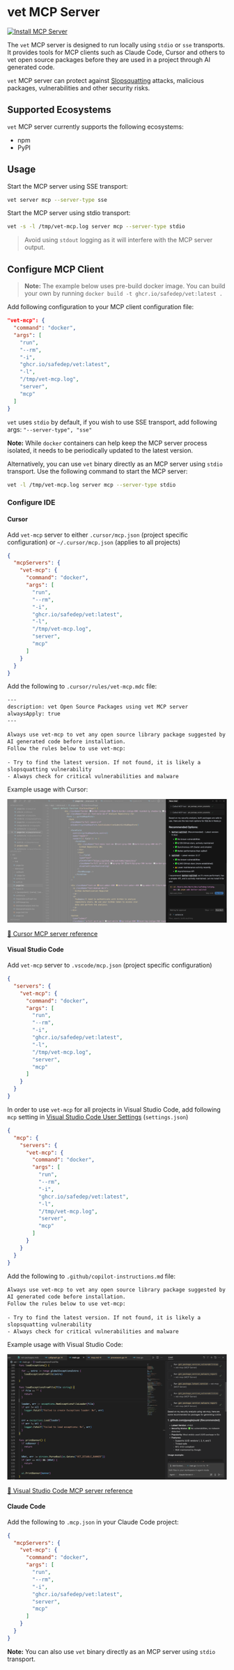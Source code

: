 # vet MCP Server

[![Install MCP Server](https://cursor.com/deeplink/mcp-install-dark.svg)](https://cursor.com/install-mcp?name=vet-mcp&config=eyJjb21tYW5kIjoiZG9ja2VyIHJ1biAtLXJtIC1pIGdoY3IuaW8vc2FmZWRlcC92ZXQ6bGF0ZXN0IC1zIC1sIC90bXAvdmV0LW1jcC5sb2cgc2VydmVyIG1jcCJ9)

The `vet` MCP server is designed to run locally using `stdio` or `sse` transports.
It provides tools for MCP clients such as Claude Code, Cursor and others to vet
open source packages before they are used in a project through AI generated code.

`vet` MCP server can protect against [Slopsquatting](https://en.wikipedia.org/wiki/Slopsquatting) attacks, malicious packages,
vulnerabilities and other security risks.

## Supported Ecosystems

`vet` MCP server currently supports the following ecosystems:

- npm
- PyPI

## Usage

Start the MCP server using SSE transport:

```bash
vet server mcp --server-type sse
```

Start the MCP server using stdio transport:

```bash
vet -s -l /tmp/vet-mcp.log server mcp --server-type stdio
```

> Avoid using `stdout` logging as it will interfere with the MCP server output.

## Configure MCP Client

> **Note:** The example below uses pre-build docker image. You can build your own by running
> `docker build -t ghcr.io/safedep/vet:latest .`

Add following configuration to your MCP client configuration file:

```json
"vet-mcp": {
  "command": "docker",
  "args": [
    "run",
    "--rm",
    "-i",
    "ghcr.io/safedep/vet:latest",
    "-l",
    "/tmp/vet-mcp.log",
    "server",
    "mcp"
  ]
}
```

`vet` uses `stdio` by default, if you wish to use SSE transport, add following args: `"--server-type", "sse"`

**Note:** While `docker` containers can help keep the MCP server process isolated, it needs to be periodically updated to the latest version.

Alternatively, you can use `vet` binary directly as an MCP server using `stdio` transport. Use the following command to start the MCP server:

```bash
vet -l /tmp/vet-mcp.log server mcp --server-type stdio
```

### Configure IDE

#### Cursor

Add `vet-mcp` server to either `.cursor/mcp.json` (project specific configuration) or `~/.cursor/mcp.json` (applies to all projects)

```json
{
  "mcpServers": {
    "vet-mcp": {
      "command": "docker",
      "args": [
        "run",
        "--rm",
        "-i",
        "ghcr.io/safedep/vet:latest",
        "-l",
        "/tmp/vet-mcp.log",
        "server",
        "mcp"
      ]
    }
  }
}
```

Add the following to `.cursor/rules/vet-mcp.mdc` file:

```
---
description: vet Open Source Packages using vet MCP server
alwaysApply: true
---

Always use vet-mcp to vet any open source library package suggested by AI generated code before installation.
Follow the rules below to use vet-mcp:

- Try to find the latest version. If not found, it is likely a slopsquatting vulnerability
- Always check for critical vulnerabilities and malware
```

Example usage with Cursor:

![Cursor vet-mcp example](./assets/vet-mcp-cursor.png)

[📄 Cursor MCP server reference](https://docs.cursor.com/context/model-context-protocol#manual-configuration)

#### Visual Studio Code

Add `vet-mcp` server to `.vscode/mcp.json` (project specific configuration)

```json
{
  "servers": {
    "vet-mcp": {
      "command": "docker",
      "args": [
        "run",
        "--rm",
        "-i",
        "ghcr.io/safedep/vet:latest",
        "-l",
        "/tmp/vet-mcp.log",
        "server",
        "mcp"
      ]
    }
  }
}
```

In order to use `vet-mcp` for all projects in Visual Studio Code, add following `mcp` setting in [Visual Studio Code User Settings](https://code.visualstudio.com/docs/copilot/chat/mcp-servers#_add-an-mcp-server-to-your-user-settings) (`settings.json`) 

```json
{
  "mcp": {
    "servers": {
      "vet-mcp": {
        "command": "docker",
        "args": [
          "run",
          "--rm",
          "-i",
          "ghcr.io/safedep/vet:latest",
          "-l",
          "/tmp/vet-mcp.log",
          "server",
          "mcp"
        ]
      }
    }
  }
}
```


Add the following to `.github/copilot-instructions.md` file:

```
Always use vet-mcp to vet any open source library package suggested by AI generated code before installation.
Follow the rules below to use vet-mcp:

- Try to find the latest version. If not found, it is likely a slopsquatting vulnerability
- Always check for critical vulnerabilities and malware
```

Example usage with Visual Studio Code:

![Visual Studio Code vet-mcp example](./assets/vet-mcp-vscode.png)

[📄 Visual Studio Code MCP server reference](https://code.visualstudio.com/docs/copilot/chat/mcp-servers)

#### Claude Code

Add the following to `.mcp.json` in your Claude Code project:

```json
{
  "mcpServers": {
    "vet-mcp": {
      "command": "docker",
      "args": [
        "run",
        "--rm",
        "-i",
        "ghcr.io/safedep/vet:latest",
        "server",
        "mcp"
      ]
    }
  }
}
```

**Note:** You can also use `vet` binary directly as an MCP server using `stdio` transport.
